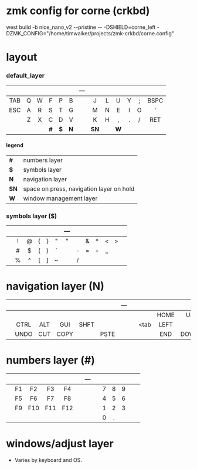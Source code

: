 # zmk config for corne (crkbd)

west build -b nice_nano_v2 --pristine -- -DSHIELD=corne_left -DZMK_CONFIG="/home/timwalker/projects/zmk-crkbd/corne.config"


# layout

### default_layer

| | | | | | | — | | | | | | |
|:---:|:---:|:---:|:---:|:---:|:---:|:-----:|:---:|:---:|:---:|:---:|:---:|:---:|
|  TAB |  Q  |  W  |  F  |  P  |  B  |   |  J  |  L   |  U  |  Y  |  ;  |   BSPC    |
|  ESC |  A  |  R  |  S  |  T  |  G  |   |  M  |  N   |  E  |  I  |  O  |    '      |
|      |  Z  |  X  |  C  |  D  |  V  |   |  K  |  H   |  ,  |  .  |  /  |   RET     |
| | | | **#** | **$** | **N** |          | **SN** | | **W** | | | |

#### legend
| | |
|---|---|
| **#** | numbers layer
| **$** | symbols layer
| **N** | navigation layer
| **SN** | space on press, navigation layer on hold
| **W** | window management layer

### symbols layer ($)

| | | | | | | — | | | | | | |
|:---:|:---:|:---:|:---:|:---:|:---:|:-----:|:---:|:---:|:---:|:---:|:---:|:---:|
|    |  !  |  @  |  {  |  }  | "|" |   |  &  |  *  |  <  |  >  |     |     |
|    |  #  |  $  |  (  |  )  |  `  |   |  -  |  =  |  +  |  _  |     |     |
|    |  %  |  ^  |  [  |  ]  |  ~  |   |  /  |     |     |     |     |     |


# navigation layer (N)

| | | | | | | — | | | | | | |
|:---:|:---:|:---:|:---:|:---:|:---:|:-----:|:---:|:---:|:---:|:---:|:---:|:---:|
|    |     |     |     |     |     |   |     |     | HOME|  UP | PGUP|     | DEL |
|    | CTRL| ALT | GUI | SHFT|     |   |     | <tab| LEFT|     |RIGHT|tab> |     |
|    | UNDO| CUT |COPY |     | PSTE|   |     |     | END | DOWN| PGDN|     |     |


# numbers layer (#)
| | | | | | | — | | | | | | |
|:---:|:---:|:---:|:---:|:---:|:---:|:-----:|:---:|:---:|:---:|:---:|:---:|:---:|
|    | F1  | F2  | F3  | F4  |     |   |     |  7  |  8  |  9  |     |     |
|    | F5  | F6  | F7  | F8  |     |   |     |  4  |  5  |  6  |     |     |
|    | F9  | F10 | F11 | F12 |     |   |     |  1  |  2  |  3  |     |     |
| | | | | | |                          | | 0 | . | | | | |

# windows/adjust layer

* Varies by keyboard and OS.

